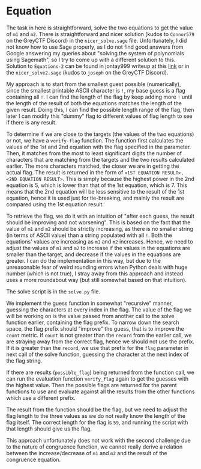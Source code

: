 # Equation

The task in here is straightforward, solve the two equations to get the value of `m1` and `m2`. There is straightforward and nicer solution (kudos to `Connor579` on the GreyCTF Discord) in the `nicer_solve.sage` file. Unfortunately, I did not know how to use Sage properly, as I do not find good answers from Google answering my queries about "solving the system of polynomials using Sagemath", so I try to come up with a different solution to this. Solution to `Equations-2` can be found in jontay999 writeup at this [link](https://github.com/jontay999/CTF-writeups/blob/master/GreyCTF%202022/Crypto/equation2.md) or in the `nicer_solve2.sage` (kudos to `joseph` on the GreyCTF Discord).

My approach is to start from the smallest guest possible (numerically), since the smallest printable ASCII character is `!`, my base guess is a flag containing all `!`. I can find the length of the flag by keep adding more `!` until the length of the result of both the equations matches the length of the given result. Doing this, I can find the possible length range of the flag, then later I can modify this "dummy" flag to different values of flag length to see if there is any result.

To determine if we are close to the targets (the values of the two equations) or not, we have a `verify-flag` function. The function first calculates the values of the 1st and 2nd equation with the flag specified in the parameter. Then, it matches from the most to least significant digits the number of characters that are matching from the targets and the two results calculated earlier. The more characters matched, the closer we are in getting the actual flag. The result is returned in the form of `<1ST EQUATION RESULT>, <2ND EQUATION RESULT>`. This is simply because the highest power in the 2nd equation is 5, which is lower than that of the 1st equation, which is 7. This means that the 2nd equation will be less sensitive to the result of the 1st equation, hence it is used just for tie-breaking, and mainly the result are compared using the 1st equation result.

To retrieve the flag, we do it with an intuition of "after each guess, the result should be improving and not worsening". This is based on the fact that the value of `m1` and `m2` should be strictly increasing, as there is no smaller string (in terms of ASCII value) than a string populated with all `!`. Both the equations' values are increasing as `m1` and `m2` increases. Hence, we need to adjust the values of `m1` and `m2` to increase if the values in the equations are smaller than the target, and decrease if the values in the equations are greater. I can do the implementation in this way, but due to the unreasonable fear of weird rounding errors when Python deals with huge number (which is not true), I stray away from this approach and instead uses a more roundabout way (but still somewhat based on that intuition). 

The solve script is in the `solve.py` file.

We implement the guess function in somewhat "recursive" manner, guessing the characters at every index in the flag. The value of the flag we will be working on is the value passed from another call to the solve function earlier, containing the flag prefix. To narrow down the search space, the flag prefix should "improve" the guess, that is to improve the `count` metric. If `count` is not greater than the `record` from the earlier call, we are straying away from the correct flag, hence we should not use the prefix. If it is greater than the `record`, we use that prefix for the `flag` parameter in next call of the solve function, guessing the character at the next index of the flag string. 

If there are results (`possible_flag`) being returned from the function call, we can run the evaluation function `verify_flag` again to get the guesses with the highest value. Then the possible flags are returned for the parent functions to use and evaluate against all the results from the other functions which use a different prefix.

The result from the function should be the flag, but we need to adjust the flag length to the three values as we do not really know the length of the flag itself. The correct length for the flag is `59`, and running the script with that length should give us the flag. 

This approach unfortunately does not work with the second challenge due to the nature of congruence function, we cannot really derive a relation between the increase/decrease of `m1` and `m2` and the result of the congruence equation.
